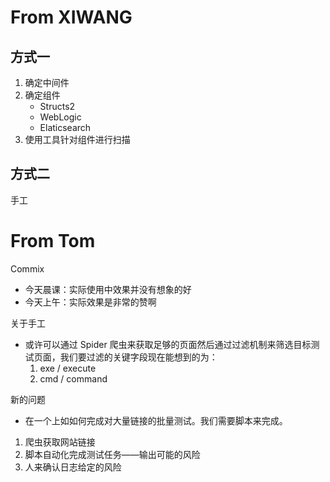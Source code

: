 # From XIWANG

## 方式一
1. 确定中间件
2. 确定组件
    - Structs2 
    - WebLogic 
    - Elaticsearch
3. 使用工具针对组件进行扫描

## 方式二
手工

# From Tom
Commix
- 今天晨课：实际使用中效果并没有想象的好
- 今天上午：实际效果是非常的赞啊

关于手工
- 或许可以通过 Spider 爬虫来获取足够的页面然后通过过滤机制来筛选目标测试页面，我们要过滤的关键字段现在能想到的为：
    1. exe / execute
    2. cmd / command

新的问题
- 在一个上如如何完成对大量链接的批量测试。我们需要脚本来完成。
1. 爬虫获取网站链接
2. 脚本自动化完成测试任务——输出可能的风险
3. 人来确认日志给定的风险